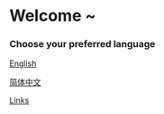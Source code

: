 

# Welcome ~

### Choose your preferred language

[English](https://yongci.github.io/EN/index.html)

[简体中文](https://yongci.github.io/CN/index.html)






<footer>
<a href="https://yongci.github.io/Links/index.html" _blank="target">Links</a>
</footer>

